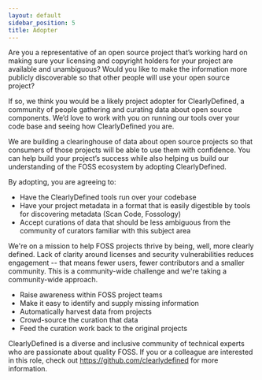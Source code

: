 ```yaml
---
layout: default
sidebar_position: 5
title: Adopter
---
```


Are you a representative of an open source project that’s working hard
on making sure your licensing and copyright holders for your project
are available and unambiguous? Would you like to make the information
more publicly discoverable so that other people will use your open
source project?

If so, we think you would be a likely project adopter for
ClearlyDefined, a community of people gathering and curating data
about open source components. We’d love to work with you on running
our tools over your code base and seeing how ClearlyDefined you are.

We are building a clearinghouse of data about open source projects so
that consumers of those projects will be able to use them with
confidence. You can help build your project’s success while also
helping us build our understanding of the FOSS ecosystem by adopting
ClearlyDefined.

By adopting, you are agreeing to:

- Have the ClearlyDefined tools run over your codebase
- Have your project metadata in a format that is easily digestible by
  tools for discovering metadata (Scan Code, Fossology)
- Accept curations of data that should be less ambiguous from the
  community of curators familiar with this subject area

We're on a mission to help FOSS projects thrive by being, well, more
clearly defined. Lack of clarity around licenses and security
vulnerabilities reduces engagement -- that means fewer users, fewer
contributors and a smaller community. This is a community-wide
challenge and we're taking a community-wide approach.

- Raise awareness within FOSS project teams
- Make it easy to identify and supply missing information
- Automatically harvest data from projects
- Crowd-source the curation that data
- Feed the curation work back to the original projects

ClearlyDefined is a diverse and inclusive community of technical experts
who are passionate about quality FOSS. If you or a colleague are
interested in this role, check out https://github.com/clearlydefined
for more information.
